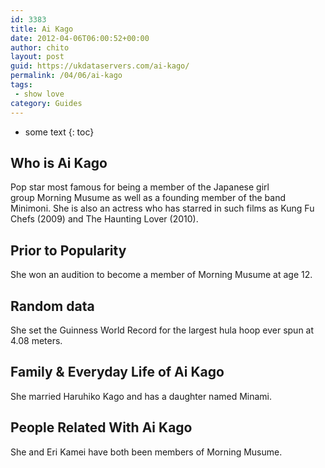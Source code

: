 ```yaml
---
id: 3383
title: Ai Kago
date: 2012-04-06T06:00:52+00:00
author: chito
layout: post
guid: https://ukdataservers.com/ai-kago/
permalink: /04/06/ai-kago
tags:
 - show love
category: Guides
---
```


* some text
{: toc}
          
          
## Who is  Ai Kago
                  
                  
                  
Pop star most famous for being a member of the Japanese girl group Morning Musume as well as a founding member of the band Minimoni. She is also an actress who has starred in such films as Kung Fu Chefs (2009) and The Haunting Lover (2010). 
                  
                
                
                
## Prior to Popularity 
                  
                  
                  
She won an audition to become a member of Morning Musume at age 12. 
                  
                
                
                
## Random data 
                  
                  
                  
She set the Guinness World Record for the largest hula hoop ever spun at 4.08 meters. 
                  
                
                
                
## Family & Everyday Life of Ai Kago
                  
                  
                  
She married Haruhiko Kago and has a daughter named Minami. 
                  
                
                
                
## People Related With  Ai Kago
                  
                  
                  
She and Eri Kamei have both been members of Morning Musume. 
                  
                
              
            
          
          
          
    
    
  
